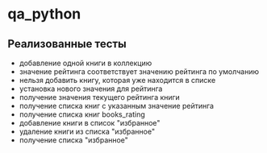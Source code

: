 # qa_python

## Реализованные тесты
- добавление одной книги в коллекцию
- значение рейтинга соответствует значению рейтинга по умолчанию
- нельзя добавить книгу, которая уже находится в списке
- установка нового значения для рейтинга
- получение значения текущего рейтинга книги
- получение списка книг с указанным значение рейтинга
- получение списка книг books_rating
- добавление книги в список "избранное"
- удаление книги из списка "избранное"
- получение списка "избранное"